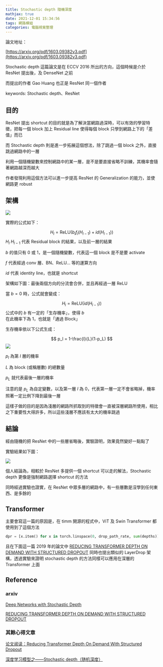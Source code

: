 ```yaml
---
title: Stochastic depth 隨機深度
mathjax: true
date: 2021-12-01 15:34:56
tags: 網路模組
categories: 電腦視覺整理
---
```


論文地址：

[https://arxiv.org/pdf/1603.09382v3.pdf](https://arxiv.org/pdf/1603.09382v3.pdf)

Stochastic depth 這篇論文是在 ECCV 2016 所出的方向，這個時候是介於 ResNet 提出後，及 DenseNet 之前

而提出的作者 Gao Huang 也正是 ResNet 同一個作者


keywords: Stochastic depth、ResNet
<!--more-->

## 目的

ResNet 提出 shortcut 的目的就是為了解決當網路過深時，可以有效的學習特徵，把每一個 block 加上 Residual line 使得每個 block 只學到網路上下的「差值」而已

而 Stochastic depth 則是進一步拓展這個想法，除了跳過一個 block 之外，直接跳過網路中的一層

利用一個隨機變數來控制網路中的某一層，是不是要直接省略不訓練，其機率會隨著網路越深而越大

作者發現利用這個方法可以進一步提高 ResNet 的 Generalization 的能力，並使網路更 robust

## 架構

![](https://i.imgur.com/Y95rNJS.png)


實際的公式如下：

$$
H_l = \mathrm{ReLU}(b_lf_l(H_{l-1})+id(H_{l-1}))
$$
$H_l$ $H_{l-1}$ 代表 Residual block 的結果，以及前一層的結果

$b$ 的值只有 0 或 1，是一個隨機變數，代表這一個 block 是不是要 activate

$f$ 代表經過 conv 層、BN、ReLU… 等的運算方向

$id$ 代表 identity line，也就是 shortcut

架構如下圖：最後兩個方向的分流會合併，並且再經過一層 ReLU

當 $b = 0$ 時，公式就會變成：

$$
H_l = \mathrm{ReLU}(id(H_{l-1}))
$$
公式中的 $b$ 有一定的「生存機率」，使得 $b$ 在此機率下為 1，也就是「通過 Block」

生存機率依以下公式生成：

$$
p_l = 1-\frac{l}{L}(1-p_L)
$$
![](https://i.imgur.com/Oja6Aqt.png)


$p_l$ 為第 $l$ 層的機率

$L$ 為 block (或稱層數) 的總數量

$p_L$ 就代表最後一層的機率

注意的是 $p_L$ 為自定變數，以及第一層 $l$ 為 0，代表第一層一定不會省略掉，機率照著一定比例下降到最後一層

這樣子做的目的是因為淺層的網路所抓取到的特徵會一直被深層網路所使用，相比之下重要性大得許多，所以這些淺層不應該有太大的機率跳過

## 結論

經由隨機的把 ResNet 中的一些層省略後，實驗證明，效果竟然變好一點點了

實驗結果如下圖：

![](https://i.imgur.com/3Z4Tx2r.png)


個人結論為，相較於 ResNet 多提供一個 shortcut 可以走的解法，Stochastic depth 更像是強制網路選擇 shortcut 的方法

同時經過實驗也證實，在 ResNet 中眾多層的網路中，有一些層數是沒學到任何東西、是多餘的

## Transformer

主要會寫這一篇的原因是，在 timm 開源的程式中，ViT 及 Swin Transformer 都使用到了這個方法

```python
dpr = [x.item() for x in torch.linspace(0, drop_path_rate, sum(depths))]  # stochastic depth decay rule
```

且在下面這一篇 2019 年的論文中 [REDUCING TRANSFORMER DEPTH ON DEMAND WITH STRUCTURED DROPOUT](https://arxiv.org/pdf/1909.11556.pdf) 同時也提出類似的 LayerDrop 架構，透過實驗來證明 stochastic depth 的方法同樣可以應用在深層的 Transformer 上面

## Reference

### arxiv

[Deep Networks with Stochastic Depth](https://arxiv.org/pdf/1603.09382v3.pdf)

[REDUCING TRANSFORMER DEPTH ON DEMAND WITH STRUCTURED DROPOUT](https://arxiv.org/pdf/1909.11556.pdf)

### 其餘心得文章

[论文阅读：Reducing Transformer Depth On Demand With Structured Dropout](https://www.cnblogs.com/zyxxmu/p/12788051.html)

[深度学习模型之——Stochastic depth（随机深度）](https://blog.csdn.net/comway_Li/article/details/82228348)

